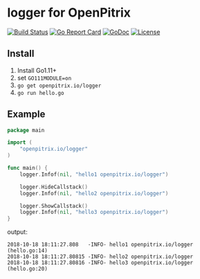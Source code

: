 # logger for OpenPitrix

[![Build Status](https://travis-ci.org/openpitrix/logger.svg)](https://travis-ci.org/openpitrix/logger)
[![Go Report Card](https://goreportcard.com/badge/openpitrix.io/logger)](https://goreportcard.com/report/openpitrix.io/logger)
[![GoDoc](https://godoc.org/openpitrix.io/logger?status.svg)](https://godoc.org/openpitrix.io/logger)
[![License](http://img.shields.io/badge/license-apache%20v2-blue.svg)](https://github.com/openpitrix/logger/blob/master/LICENSE)

## Install

1. Install Go1.11+
1. set `GO111MODULE=on`
1. `go get openpitrix.io/logger`
1. `go run hello.go`

## Example

```go
package main

import (
	"openpitrix.io/logger"
)

func main() {
	logger.Infof(nil, "hello1 openpitrix.io/logger")

	logger.HideCallstack()
	logger.Infof(nil, "hello2 openpitrix.io/logger")

	logger.ShowCallstack()
	logger.Infof(nil, "hello3 openpitrix.io/logger")
}
```

output:

```
2018-10-18 18:11:27.808   -INFO- hello1 openpitrix.io/logger (hello.go:14)
2018-10-18 18:11:27.80815 -INFO- hello2 openpitrix.io/logger
2018-10-18 18:11:27.80816 -INFO- hello3 openpitrix.io/logger (hello.go:20)
```
